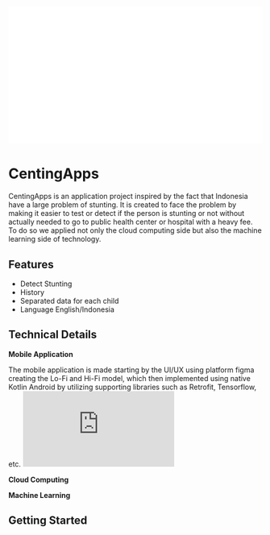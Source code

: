 ![CentingApps Logo](https://github.com/Centing/CentingApps/blob/ver2/app/src/main/res/drawable/centing_logo2.png)

# CentingApps

CentingApps is an application project inspired by the fact that Indonesia have a large problem of stunting. It is created to face the problem by making it easier to test or detect if the person is stunting or not without actually needed to go to public health center or hospital with a heavy fee. To do so we applied not only the cloud computing side but also the machine learning side of technology.

## Features

- Detect Stunting
- History
- Separated data for each child
- Language English/Indonesia



## Technical Details

**Mobile Application**

The mobile application is made starting by the UI/UX using platform figma creating the Lo-Fi and Hi-Fi model, which then implemented using native Kotlin Android by utilizing supporting libraries such as Retrofit, Tensorflow, etc. 
![CentingApps Flowchart](https://github.com/CentingApps/.github/blob/main/%5BC241-PS220%5D%20-%20Flowchart%20Capst%20Stunting.drawio.pdf)

**Cloud Computing**

**Machine Learning**



## Getting Started


<!--

**Here are some ideas to get you started:**

🙋‍♀️ A short introduction - what is your organization all about?
🌈 Contribution guidelines - how can the community get involved?
👩‍💻 Useful resources - where can the community find your docs? Is there anything else the community should know?
🍿 Fun facts - what does your team eat for breakfast?
🧙 Remember, you can do mighty things with the power of [Markdown](https://docs.github.com/github/writing-on-github/getting-started-with-writing-and-formatting-on-github/basic-writing-and-formatting-syntax)
-->
